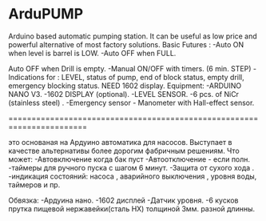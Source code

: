 # ArduPUMP
Arduino based automatic pumping station. It can be useful as low price and powerful alternative of most factory solutions. 
Basic Futures : 
-Auto ON when level is barrel is LOW. 
-Auto OFF when FULL.

Auto OFF when Drill is empty. -Manual ON/OFF with timers. (6 min. STEP) -Indications for : LEVEL, status of pump, end of block status, empty drill, emergency blocking status. NEED 1602 display.
Equipment: 
-ARDUINO NANO V3.
-1602 DISPLAY (optional).
-LEVEL SENSOR. 
-6 pcs. of NiCr (stainless steel) . 
-Emergency sensor - Manometer with Hall-effect sensor.

=======================================================================

это основаная на Ардуино автоматика для насосов. Выступает в качестве альтернативы более дорогим фабричным решениям. Что может: -Автовключение когда бак пуст -Автоотключение - если полн. 
-таймеры для ручного пуска с шагом 6 минут.
-Защита от сухого хода . 
-индикация состояний: насоса , аварийного выключения , уровня воды, таймеров и пр.

Обвязка: 
-Ардуина нано. 
-1602 дисплей -Датчик уровня. 
-6 кусков прутка пищевой нержавейки(сталь НХ) толщиной 3мм. разной длинны.
